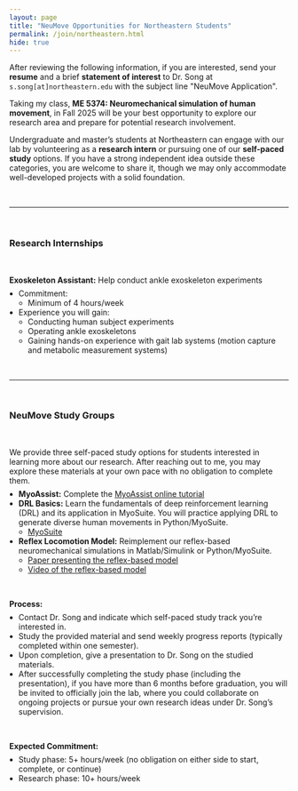 ```yaml
---
layout: page
title: "NeuMove Opportunities for Northeastern Students"
permalink: /join/northeastern.html
hide: true
---
```


<style>
/* Reduce spacing between list items */
ul, ol {
  margin-top: 0;
  margin-bottom: 0;
  padding-left: 1.2em;
}

li {
  margin-bottom: 0;
  padding-bottom: 0;
}

p {
  margin-bottom: 0.5em; /* Reduce as needed */
}
</style>


After reviewing the following information, if you are interested, send your **resume** and a brief **statement of interest** to Dr. Song at `s.song[at]northeastern.edu` with the subject line "NeuMove Application".

Taking my class, **ME 5374: Neuromechanical simulation of human movement**, in Fall 2025 will be your best opportunity to explore our research area and prepare for potential research involvement.

Undergraduate and master’s students at Northeastern can engage with our lab by volunteering as a **research intern** or pursuing one of our **self-paced study** options. If you have a strong independent idea outside these categories, you are welcome to share it, though we may only accommodate well-developed projects with a solid foundation.

&nbsp;

---
&nbsp;

### **Research Internships**
&nbsp;

**Exoskeleton Assistant:** Help conduct ankle exoskeleton experiments
- Commitment:
  - Minimum of 4 hours/week
- Experience you will gain:
  - Conducting human subject experiments
  - Operating ankle exoskeletons
  - Gaining hands-on experience with gait lab systems (motion capture and metabolic measurement systems)

&nbsp;

---
&nbsp;

### **NeuMove Study Groups**
&nbsp;

We provide three self-paced study options for students interested in learning more about our research. After reaching out to me, you may explore these materials at your own pace with no obligation to complete them.

- **MyoAssist:** Complete the [MyoAssist online tutorial](https://myoassist.neumove.org)
- **DRL Basics:** Learn the fundamentals of deep reinforcement learning (DRL) and its application in MyoSuite. You will practice applying DRL to generate diverse human movements in Python/MyoSuite.
  - [MyoSuite](https://sites.google.com/view/myosuite)
- **Reflex Locomotion Model:** Reimplement our reflex-based neuromechanical simulations in Matlab/Simulink or Python/MyoSuite.
  - [Paper presenting the reflex-based model](https://physoc.onlinelibrary.wiley.com/doi/full/10.1113/JP270228)
  - [Video of the reflex-based model](https://youtu.be/ZkOrRcc4dWg?si=zbsGoS9ghmDwdkXB)

&nbsp;

**Process:**
- Contact Dr. Song and indicate which self-paced study track you’re interested in.
- Study the provided material and send weekly progress reports (typically completed within one semester).
- Upon completion, give a presentation to Dr. Song on the studied materials.
- After successfully completing the study phase (including the presentation), if you have more than 6 months before graduation, you will be invited to officially join the lab, where you could collaborate on ongoing projects or pursue your own research ideas under Dr. Song’s supervision.

&nbsp;

**Expected Commitment:**
- Study phase: 5+ hours/week (no obligation on either side to start, complete, or continue)
- Research phase: 10+ hours/week